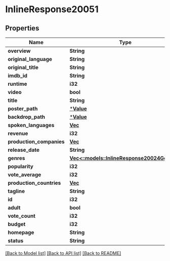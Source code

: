 # InlineResponse20051

## Properties

Name | Type | Description | Notes
------------ | ------------- | ------------- | -------------
**overview** | **String** |  | [optional] 
**original_language** | **String** |  | [optional] 
**original_title** | **String** |  | [optional] 
**imdb_id** | **String** |  | [optional] 
**runtime** | **i32** |  | [optional] 
**video** | **bool** |  | [optional] 
**title** | **String** |  | [optional] 
**poster_path** | [***Value**](.md) |  | [optional] 
**backdrop_path** | [***Value**](.md) |  | [optional] 
**spoken_languages** | [**Vec<Value>**](Value.md) |  | [optional] 
**revenue** | **i32** |  | [optional] 
**production_companies** | [**Vec<Value>**](Value.md) |  | [optional] 
**release_date** | **String** |  | [optional] 
**genres** | [**Vec<::models::InlineResponse20024Genres>**](inline_response_200_24_genres.md) |  | [optional] 
**popularity** | **i32** |  | [optional] 
**vote_average** | **i32** |  | [optional] 
**production_countries** | [**Vec<Value>**](Value.md) |  | [optional] 
**tagline** | **String** |  | [optional] 
**id** | **i32** |  | [optional] 
**adult** | **bool** |  | [optional] 
**vote_count** | **i32** |  | [optional] 
**budget** | **i32** |  | [optional] 
**homepage** | **String** |  | [optional] 
**status** | **String** |  | [optional] 

[[Back to Model list]](../README.md#documentation-for-models) [[Back to API list]](../README.md#documentation-for-api-endpoints) [[Back to README]](../README.md)


